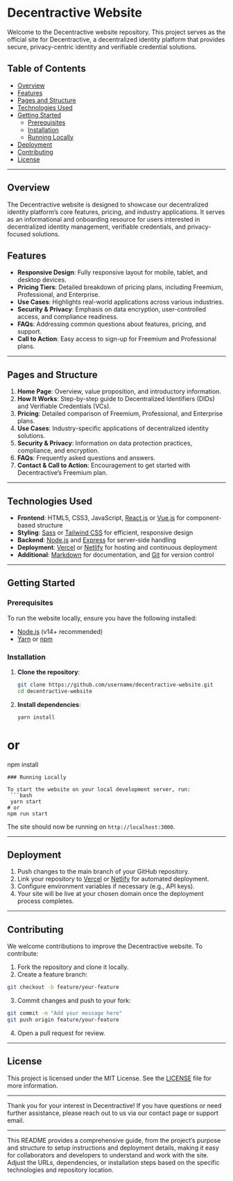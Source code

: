 # Decentractive Website

Welcome to the Decentractive website repository. This project serves as the official site for Decentractive, a decentralized identity platform that provides secure, privacy-centric identity and verifiable credential solutions.

## Table of Contents

- [Overview](#overview)
- [Features](#features)
- [Pages and Structure](#pages-and-structure)
- [Technologies Used](#technologies-used)
- [Getting Started](#getting-started)
  - [Prerequisites](#prerequisites)
  - [Installation](#installation)
  - [Running Locally](#running-locally)
- [Deployment](#deployment)
- [Contributing](#contributing)
- [License](#license)

---

## Overview

The Decentractive website is designed to showcase our decentralized identity platform’s core features, pricing, and industry applications. It serves as an informational and onboarding resource for users interested in decentralized identity management, verifiable credentials, and privacy-focused solutions.

## Features

- **Responsive Design**: Fully responsive layout for mobile, tablet, and desktop devices.
- **Pricing Tiers**: Detailed breakdown of pricing plans, including Freemium, Professional, and Enterprise.
- **Use Cases**: Highlights real-world applications across various industries.
- **Security & Privacy**: Emphasis on data encryption, user-controlled access, and compliance readiness.
- **FAQs**: Addressing common questions about features, pricing, and support.
- **Call to Action**: Easy access to sign-up for Freemium and Professional plans.

---

## Pages and Structure

1. **Home Page**: Overview, value proposition, and introductory information.
2. **How It Works**: Step-by-step guide to Decentralized Identifiers (DIDs) and Verifiable Credentials (VCs).
3. **Pricing**: Detailed comparison of Freemium, Professional, and Enterprise plans.
4. **Use Cases**: Industry-specific applications of decentralized identity solutions.
5. **Security & Privacy**: Information on data protection practices, compliance, and encryption.
6. **FAQs**: Frequently asked questions and answers.
7. **Contact & Call to Action**: Encouragement to get started with Decentractive’s Freemium plan.

---

## Technologies Used

- **Frontend**: HTML5, CSS3, JavaScript, [React.js](https://reactjs.org/) or [Vue.js](https://vuejs.org/) for component-based structure
- **Styling**: [Sass](https://sass-lang.com/) or [Tailwind CSS](https://tailwindcss.com/) for efficient, responsive design
- **Backend**: [Node.js](https://nodejs.org/) and [Express](https://expressjs.com/) for server-side handling
- **Deployment**: [Vercel](https://vercel.com/) or [Netlify](https://www.netlify.com/) for hosting and continuous deployment
- **Additional**: [Markdown](https://www.markdownguide.org/) for documentation, and [Git](https://git-scm.com/) for version control

---

## Getting Started

### Prerequisites

To run the website locally, ensure you have the following installed:

- [Node.js](https://nodejs.org/) (v14+ recommended)
- [Yarn](https://yarnpkg.com/) or [npm](https://www.npmjs.com/)

### Installation

1. **Clone the repository**:

   ```bash
   git clone https://github.com/username/decentractive-website.git
   cd decentractive-website
   ```

2. **Install dependencies**:
   ```bash
   yarn install
   ```

# or

npm install

````
### Running Locally

To start the website on your local development server, run:
 ```bash
 yarn start
# or
npm run start
````

The site should now be running on `http://localhost:3000`.

---

## Deployment

1. Push changes to the main branch of your GitHub repository.
2. Link your repository to [Vercel](https://vercel.com) or [Netlify](https://www.netlify.com) for automated deployment.
3. Configure environment variables if necessary (e.g., API keys).
4. Your site will be live at your chosen domain once the deployment process completes.

---

## Contributing

We welcome contributions to improve the Decentractive website. To contribute:

1. Fork the repository and clone it locally.
2. Create a feature branch:

```bash
git checkout -b feature/your-feature
```

3. Commit changes and push to your fork:

```bash
git commit -m "Add your message here"
git push origin feature/your-feature
```

4. Open a pull request for review.

---

## License

This project is licensed under the MIT License. See the [LICENSE](https://github.com/decentractive/www.decentractive.io/LICENSE) file for more information.

---

Thank you for your interest in Decentractive! If you have questions or need further assistance, please reach out to us via our contact page or support email.

---

This README provides a comprehensive guide, from the project’s purpose and structure to setup instructions and deployment details, making it easy for collaborators and developers to understand and work with the site. Adjust the URLs, dependencies, or installation steps based on the specific technologies and repository location.
